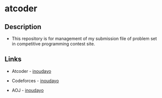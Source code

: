# atcoder

## Description

- This repository is for management of my submission file of problem set in competitive programming contest site.

## Links

- Atcoder - [inoudayo](https://atcoder.jp/users/inoudayo)

- Codeforces - [inoudayo](https://codeforces.com/profile/inoudayo)

- AOJ - [inoudayo](http://judge.u-aizu.ac.jp/onlinejudge/user.jsp?id=inoudayo)
